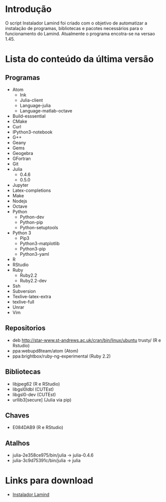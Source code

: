 # Introdução
O script Instalador Lamind foi criado com o objetivo de automatizar a instalação
de programas, bibliotecas e pacotes necessários para o funcionamento do Lamind.
Atualmente o programa encotra-se na versao 1.45.


# Lista do conteúdo da última versão

## Programas
- Atom
    - Ink
    - Julia-client
    - Language-julia
    - Language-matlab-octave
- Build-esssential
- CMake
- Curl
- IPython3-notebook
- G++
- Geany
- Gems
- Geogebra
- GFortran
- Git
- Julia
  - 0.4.6
  - 0.5.0
- Jupyter
- Latex-completions
- Make
- Nodejs
- Octave
- Python
  - Python-dev
  - Python-pip
  - Python-setuptools
- Python 3
  - Pip3
  - Python3-matplotlib
  - Python3-pip
  - Python3-yaml
- R
- RStudio
- Ruby
  - Ruby2.2
  - Ruby2.2-dev
- Ssh
- Subversion
- Texlive-latex-extra
- texlive-full
- Unrar
- Vim

## Repositorios
 - deb http://star-www.st-andrews.ac.uk/cran/bin/linux/ubuntu trusty/ (R e Rstudio)
 - ppa:webupd8team/atom (Atom)
 - ppa:brightbox/ruby-ng-experimental (Ruby 2.2)

## Bibliotecas
- libjpeg62 (R e RStudio)
- libgsl0ldbl (CUTEst)
- libgsl0-dev (CUTEst)
- urllib3[secure] (Julia via pip)

## Chaves
- E084DAB9  (R e RStudio)

## Atalhos
  - julia-2e358ce975/bin/julia -> julia-0.4.6
  - julia-3c9d75391c/bin/julia -> julia

# Links para download
 - [Instalador Lamind](http://ufpr-lamind.github.io/files/Instalador-Lamind.sh)
